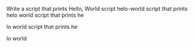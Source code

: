 Write a script that prints Hello, World
script helo-world
script that prints helo world
script that prints he

lo world
script that prints he

lo world
